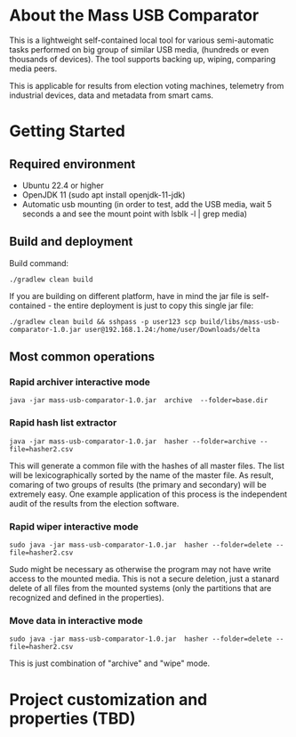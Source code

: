 
# About the Mass USB Comparator 

This is a lightweight self-contained local tool for various semi-automatic tasks performed on big group of similar USB  media, (hundreds or even thousands of devices). The tool supports backing up, wiping, comparing media peers.

This is applicable for results from election voting machines, telemetry from industrial devices, data and
metadata from smart cams.

# Getting Started 

## Required environment

* Ubuntu 22.4 or higher
* OpenJDK 11 (sudo apt install openjdk-11-jdk)
* Automatic usb mounting (in order to test, add the USB media, wait 5 seconds a and see the mount point with lsblk -l | grep media)

## Build and deployment

Build command:

```
./gradlew clean build
```
If you are building on different platform, have in mind the jar file is self-contained - the entire deployment is just to copy this single jar file:
```
./gradlew clean build && sshpass -p user123 scp build/libs/mass-usb-comparator-1.0.jar user@192.168.1.24:/home/user/Downloads/delta
```

## Most common operations

### Rapid archiver interactive mode
```
java -jar mass-usb-comparator-1.0.jar  archive  --folder=base.dir
```
### Rapid hash list extractor
```
java -jar mass-usb-comparator-1.0.jar  hasher --folder=archive --file=hasher2.csv
```
This will generate a common file with the hashes of all master files. The list will be lexicographically sorted by the name of the master file. As result, comaring of two groups of results (the primary and secondary) will be extremely easy. One example application of this process is the independent audit of  the results from the election software.

### Rapid wiper interactive mode
```
sudo java -jar mass-usb-comparator-1.0.jar  hasher --folder=delete --file=hasher2.csv
```
Sudo might be necessary as otherwise the program may not have write access to the mounted media. This is not a secure deletion, just a stanard delete of all files from the mounted systems (only the partitions that are recognized and defined in the properties).

### Move data in interactive mode
```
sudo java -jar mass-usb-comparator-1.0.jar  hasher --folder=delete --file=hasher2.csv
```
This is just combination of "archive" and "wipe" mode.
 
# Project customization and properties (TBD)
